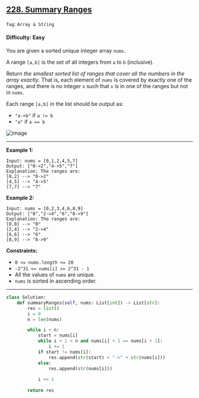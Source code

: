 ## [228. Summary Ranges](https://leetcode.com/problems/summary-ranges/)

```Tag```: ```Array & String```

#### Difficulty: Easy

You are given a sorted unique integer array ```nums```.

A range ```[a,b]``` is the set of all integers from ```a``` to ```b``` (inclusive).

Return _the smallest sorted list of ranges that cover all the numbers in the array exactly_. That is, each element of ```nums``` is covered by exactly one of the ranges, and there is no integer ```x``` such that ```x``` is in one of the ranges but not in ```nums```.

Each range ```[a,b]``` in the list should be output as:

- ```"a->b"``` if ```a != b```
- ```"a"``` if ```a == b```

![image](https://github.com/quananhle/Python/assets/35042430/991244ce-498d-457e-a915-fa0da288dd59)

---

__Example 1:__
```
Input: nums = [0,1,2,4,5,7]
Output: ["0->2","4->5","7"]
Explanation: The ranges are:
[0,2] --> "0->2"
[4,5] --> "4->5"
[7,7] --> "7"
```

__Example 2:__
```
Input: nums = [0,2,3,4,6,8,9]
Output: ["0","2->4","6","8->9"]
Explanation: The ranges are:
[0,0] --> "0"
[2,4] --> "2->4"
[6,6] --> "6"
[8,9] --> "8->9"
```

__Constraints:__

- ```0 <= nums.length <= 20```
- ```-2^31 <= nums[i] <= 2^31 - 1```
- All the values of ```nums``` are unique.
- ```nums``` is sorted in ascending order.

---

```Python
class Solution:
    def summaryRanges(self, nums: List[int]) -> List[str]:
        res = list()
        i = 0
        n = len(nums)

        while i < n:
            start = nums[i]
            while i + 1 < n and nums[i] + 1 == nums[i + 1]:
                i += 1
            if start != nums[i]:
                res.append(str(start) + "->" + str(nums[i]))
            else:
                res.append(str(nums[i]))
            
            i += 1
        
        return res
```
